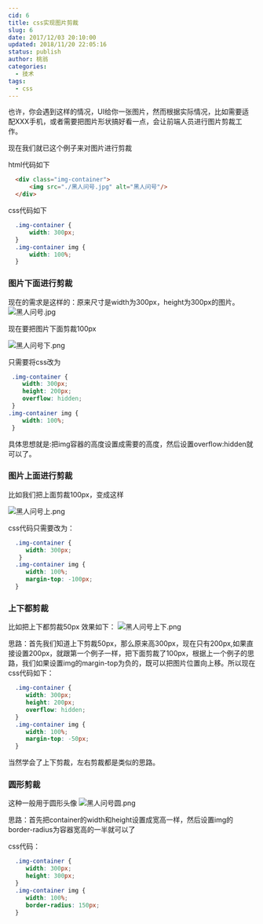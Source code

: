 ```yaml
---
cid: 6
title: css实现图片剪裁
slug: 6
date: 2017/12/03 20:10:00
updated: 2018/11/20 22:05:16
status: publish
author: 桃翁
categories: 
  - 技术
tags: 
  - css
---
```



也许，你会遇到这样的情况，UI给你一张图片，然而根据实际情况，比如需要适配XXX手机，或者需要把图片形状搞好看一点，会让前端人员进行图片剪裁工作。


<!--more-->


现在我们就已这个例子来对图片进行剪裁

html代码如下

```html
  <div class="img-container">
      <img src="./黑人问号.jpg" alt="黑人问号"/>
  </div>
```
css代码如下

```css
  .img-container {
      width: 300px;
  }
  .img-container img {
      width: 100%;
  }
```

### 图片下面进行剪裁
现在的需求是这样的：原来尺寸是width为300px，height为300px的图片。
![黑人问号.jpg][1]  

现在要把图片下面剪裁100px

![黑人问号下.png][2]

只需要将css改为

 ```css
  .img-container {
     width: 300px;
     height: 200px;
     overflow: hidden;
  }
 .img-container img {
     width: 100%;
  }
```
具体思想就是:把img容器的高度设置成需要的高度，然后设置overflow:hidden就可以了。

### 图片上面进行剪裁
比如我们把上面剪裁100px，变成这样

![黑人问号上.png][3]

css代码只需要改为：
```css
  .img-container {
     width: 300px;
   }
  .img-container img {
     width: 100%;
     margin-top: -100px;
  }
```
### 上下都剪裁
比如把上下都剪裁50px
效果如下：
![黑人问号上下.png][4]

思路：首先我们知道上下剪裁50px，那么原来高300px，现在只有200px,如果直接设置200px，就跟第一个例子一样，把下面剪裁了100px，根据上一个例子的思路，我们如果设置img的margin-top为负的，既可以把图片位置向上移。所以现在css代码如下：

```css
  .img-container {
     width: 300px;
     height: 200px;
     overflow: hidden;
  }
  .img-container img {
     width: 100%;
     margin-top: -50px;
  }
```

当然学会了上下剪裁，左右剪裁都是类似的思路。

### 圆形剪裁
这种一般用于圆形头像
![黑人问号圆.png][5]

思路：首先把container的width和height设置成宽高一样，然后设置img的 border-radius为容器宽高的一半就可以了

css代码：

```css
  .img-container {
     width: 300px;
     height: 300px;
  }
  .img-container img {
     width: 100%;
     border-radius: 150px;
  }
```

  [1]: http://120.78.133.198/usr/uploads/2017/12/1006437807.jpg
  [2]: http://120.78.133.198/usr/uploads/2017/12/3909861701.png
  [3]: http://120.78.133.198/usr/uploads/2017/12/547838547.png
  [4]: http://120.78.133.198/usr/uploads/2017/12/469103045.png
  [5]: http://120.78.133.198/usr/uploads/2017/12/2851494723.png